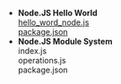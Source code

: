 - **Node.JS Hello World** <br>
[hello_word_node.js](src/app.js) <br>
[package.json](src/package.json)<br>
- **Node.JS Module System** <br>
index.js <br>
operations.js <br>
package.json <br>
